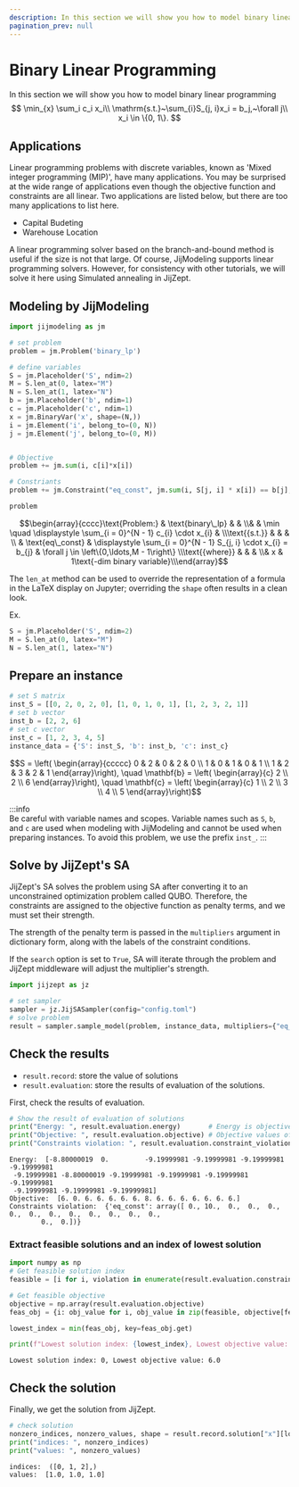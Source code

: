 ```yaml
--- 
description: In this section we will show you how to model binary linear programming.
pagination_prev: null
---
```


# Binary Linear Programming

In this section we will show you how to model binary linear programming
$$
\min_{x} \sum_i c_i x_i\\
\mathrm{s.t.}~\sum_{i}S_{j, i}x_i = b_j,~\forall j\\
x_i \in \{0, 1\}.
$$

## Applications

Linear programming problems with discrete variables, known as 'Mixed integer programming (MIP)', have many applications.
You may be surprised at the wide range of applications even though the objective function and constraints are all linear.
Two applications are listed below, but there are too many applications to list here.

- Capital Budeting
- Warehouse Location

A linear programming solver based on the branch-and-bound method is useful if the size is not that large. Of course, JijModeling supports linear programming solvers.
However, for consistency with other tutorials, we will solve it here using Simulated annealing in JijZept.

## Modeling by JijModeling


```python
import jijmodeling as jm

# set problem
problem = jm.Problem('binary_lp')

# define variables
S = jm.Placeholder('S', ndim=2)
M = S.len_at(0, latex="M")
N = S.len_at(1, latex="N")
b = jm.Placeholder('b', ndim=1)
c = jm.Placeholder('c', ndim=1)
x = jm.BinaryVar('x', shape=(N,))
i = jm.Element('i', belong_to=(0, N))
j = jm.Element('j', belong_to=(0, M))


# Objective
problem += jm.sum(i, c[i]*x[i])

# Constriants
problem += jm.Constraint("eq_const", jm.sum(i, S[j, i] * x[i]) == b[j], forall=j)

problem
```




$$\begin{array}{cccc}\text{Problem:} & \text{binary\_lp} & & \\& & \min \quad \displaystyle \sum_{i = 0}^{N - 1} c_{i} \cdot x_{i} & \\\text{{s.t.}} & & & \\ & \text{eq\_const} & \displaystyle \sum_{i = 0}^{N - 1} S_{j, i} \cdot x_{i} = b_{j} & \forall j \in \left\{0,\ldots,M - 1\right\} \\\text{{where}} & & & \\& x & 1\text{-dim binary variable}\\\end{array}$$



The `len_at` method can be used to override the representation of a formula in the LaTeX display on Jupyter; overriding the `shape` often results in a clean look.

Ex.
``` python
S = jm.Placeholder('S', ndim=2)
M = S.len_at(0, latex="M")
N = S.len_at(1, latex="N")
```

## Prepare an instance


```python
# set S matrix
inst_S = [[0, 2, 0, 2, 0], [1, 0, 1, 0, 1], [1, 2, 3, 2, 1]]
# set b vector
inst_b = [2, 2, 6]
# set c vector
inst_c = [1, 2, 3, 4, 5]
instance_data = {'S': inst_S, 'b': inst_b, 'c': inst_c}
```

$$S = \left( \begin{array}{ccccc}
0 & 2 & 0 & 2 & 0 \\
1 & 0 & 1 & 0 & 1 \\
1 & 2 & 3 & 2 & 1 
\end{array}\right), \quad 
\mathbf{b} = \left( \begin{array}{c}
2 \\
2 \\
6 
\end{array}\right), \quad 
\mathbf{c} = \left( \begin{array}{c}
1 \\
2 \\
3 \\
4 \\
5 
\end{array}\right)$$

:::info  
Be careful with variable names and scopes.
Variable names such as `S`, `b`, and `c` are used when modeling with JijModeling and cannot be used when preparing instances. To avoid this problem, we use the prefix `inst_`.
:::

## Solve by JijZept's SA

JijZept's SA solves the problem using SA after converting it to an unconstrained optimization problem called QUBO. Therefore, the constraints are assigned to the objective function as penalty terms, and we must set their strength.

The strength of the penalty term is passed in the `multipliers` argument in dictionary form, along with the labels of the constraint conditions.

If the `search` option is set to `True`, SA will iterate through the problem and JijZept middleware will adjust the multiplier's strength.


```python
import jijzept as jz

# set sampler
sampler = jz.JijSASampler(config="config.toml")
# solve problem
result = sampler.sample_model(problem, instance_data, multipliers={"eq_const": 1}, search=True)
```

## Check the results

- `result.record`: store the value of solutions
- `result.evaluation`: store the results of evaluation of the solutions.

First, check the results of evaluation.


```python
# Show the result of evaluation of solutions
print("Energy: ", result.evaluation.energy)       # Energy is objective value of QUBO
print("Objective: ", result.evaluation.objective) # Objective values of original constrained problem
print("Constraints violation: ", result.evaluation.constraint_violations)  # violation of constraints
```

    Energy:  [-8.80000019  0.         -9.19999981 -9.19999981 -9.19999981 -9.19999981
     -9.19999981 -8.80000019 -9.19999981 -9.19999981 -9.19999981 -9.19999981
     -9.19999981 -9.19999981 -9.19999981]
    Objective:  [6. 0. 6. 6. 6. 6. 6. 8. 6. 6. 6. 6. 6. 6. 6.]
    Constraints violation:  {'eq_const': array([ 0., 10.,  0.,  0.,  0.,  0.,  0.,  0.,  0.,  0.,  0.,  0.,  0.,
            0.,  0.])}


### Extract feasible solutions and an index of lowest solution


```python
import numpy as np
# Get feasible solution index
feasible = [i for i, violation in enumerate(result.evaluation.constraint_violations["eq_const"]) if violation == 0]

# Get feasible objective
objective = np.array(result.evaluation.objective)
feas_obj = {i: obj_value for i, obj_value in zip(feasible, objective[feasible])}

lowest_index = min(feas_obj, key=feas_obj.get)

print(f"Lowest solution index: {lowest_index}, Lowest objective value: {feas_obj[lowest_index]}")
```

    Lowest solution index: 0, Lowest objective value: 6.0


## Check the solution

Finally, we get the solution from JijZept.


```python
# check solution
nonzero_indices, nonzero_values, shape = result.record.solution["x"][lowest_index]
print("indices: ", nonzero_indices)
print("values: ", nonzero_values)
```

    indices:  ([0, 1, 2],)
    values:  [1.0, 1.0, 1.0]

